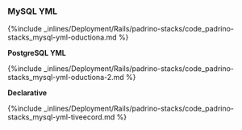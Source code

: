<!-- post: -->


### MySQL YML



{%include _inlines/Deployment/Rails/padrino-stacks/code_padrino-stacks_mysql-yml-oductiona.md %}




**PostgreSQL YML**



{%include _inlines/Deployment/Rails/padrino-stacks/code_padrino-stacks_mysql-yml-oductiona-2.md %}




**Declarative**



{%include _inlines/Deployment/Rails/padrino-stacks/code_padrino-stacks_mysql-yml-tiveecord.md %}




